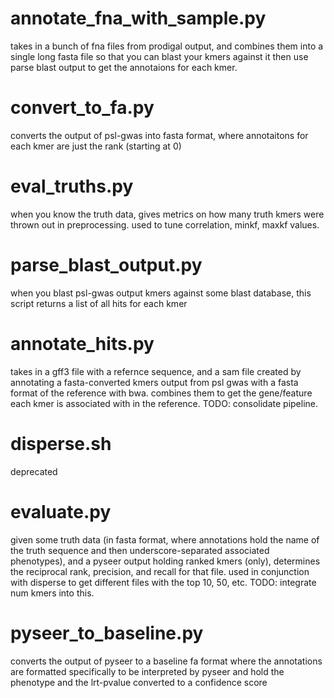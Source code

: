 # annotate_fna_with_sample.py
takes in a bunch of fna files from prodigal output, and combines them into a
single long fasta file so that you can blast your kmers against it then use parse
blast output to get the annotaions for each kmer.
# convert_to_fa.py
converts the output of psl-gwas into fasta format, where annotaitons for each
kmer are just the rank (starting at 0)
# eval_truths.py
when you know the truth data, gives metrics on how many truth kmers were
thrown out in preprocessing. used to tune correlation, minkf, maxkf values.
# parse_blast_output.py
when you blast psl-gwas output kmers against some blast database, this script
returns a list of all hits for each kmer
# annotate_hits.py
takes in a gff3 file with a refernce sequence, and a sam file created by
annotating a fasta-converted kmers output from psl gwas with a fasta format
of the reference with bwa. combines them to get the gene/feature each kmer is
associated with in the reference. TODO: consolidate pipeline.
# disperse.sh
deprecated
# evaluate.py
given some truth data (in fasta format, where annotations hold the name of the
truth sequence and then underscore-separated associated phenotypes), and a
pyseer output holding ranked kmers (only), determines the reciprocal rank,
precision, and recall for that file. used in conjunction with disperse to get
different files with the top 10, 50, etc. TODO: integrate num kmers into this.
# pyseer_to_baseline.py
converts the output of pyseer to a baseline fa format where the annotations
are formatted specifically to be interpreted by pyseer and hold the phenotype
and the lrt-pvalue converted to a confidence score
